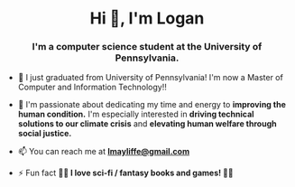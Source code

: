 <h1 align="center">Hi 👋, I'm Logan</h1>
<h3 align="center">I'm a computer science student at the University of Pennsylvania.</h3>



- 🔭 I just graduated from University of Pennsylvania! I'm now a Master of Computer and Information Technology!!


- 🧠 I'm passionate about dedicating my time and energy to **improving the human condition.**  I'm especially interested in **driving technical solutions to our climate crisis** and **elevating human welfare through social justice.**

- 📫 You can reach me at **lmayliffe@gmail.com**

- ⚡ Fun fact **🐉🐉 I love sci-fi / fantasy books and games! 🐉🐉**

